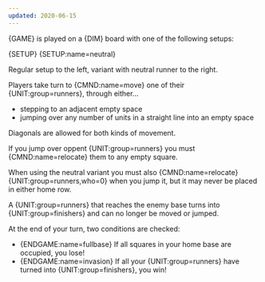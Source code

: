 ```yaml
---
updated: 2020-06-15
---
```


{GAME} is played on a {DIM} board with one of the following setups:

<div class="md-2col">
{SETUP}
{SETUP:name=neutral}
</div>

Regular setup to the left, variant with neutral runner to the right.

Players take turn to {CMND:name=move} one of their {UNIT:group=runners}, through either...

- stepping to an adjacent empty space
- jumping over any number of units in a straight line into an empty space

Diagonals are allowed for both kinds of movement.

If you jump over oppent {UNIT:group=runners} you must {CMND:name=relocate} them to any empty square.

When using the neutral variant you must also {CMND:name=relocate} {UNIT:group=runners,who=0} when you jump it, but it may never be placed in either home row.

A {UNIT:group=runners} that reaches the enemy base turns into {UNIT:group=finishers} and can no longer be moved or jumped.

At the end of your turn, two conditions are checked:

- {ENDGAME:name=fullbase} If all squares in your home base are occupied, you lose!
- {ENDGAME:name=invasion} If all your {UNIT:group=runners} have turned into {UNIT:group=finishers}, you win!

